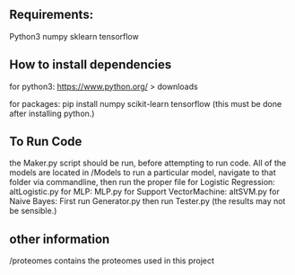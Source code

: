 ## Requirements:

Python3
numpy
sklearn
tensorflow


## How to install dependencies

for python3:
https://www.python.org/ > downloads

for packages:
pip install numpy scikit-learn tensorflow
(this must be done after installing python.)

## To Run Code

the Maker.py script should be run, before attempting to run code.
All of the models are located in /Models
to run a particular model, navigate to that folder via commandline, then run the proper file
for Logistic Regression: altLogistic.py
for MLP: MLP.py
for Support VectorMachine: altSVM.py
for Naive Bayes:  First run Generator.py then run Tester.py (the results may not be sensible.)

## other information

/proteomes contains the proteomes used in this project
